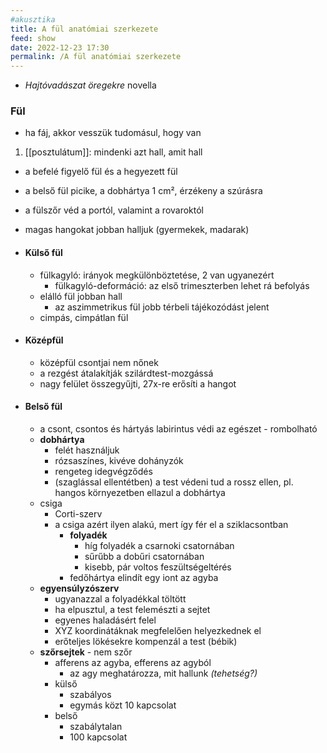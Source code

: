 ```yaml
---
#akusztika
title: A fül anatómiai szerkezete
feed: show
date: 2022-12-23 17:30
permalink: /A fül anatómiai szerkezete
---
```


- *Hajtóvadászat öregekre* novella

### Fül
- ha fáj, akkor vesszük tudomásul, hogy van
1. [[posztulátum]]: mindenki azt hall, amit hall
- a befelé figyelő fül és a hegyezett fül
- a belső fül picike, a dobhártya 1 cm², érzékeny a szúrásra
- a fülszőr véd a portól, valamint a rovaroktól
- magas hangokat jobban halljuk (gyermekek, madarak)

- #### Külső fül
	- fülkagyló: irányok megkülönböztetése, 2 van ugyanezért
		- fülkagyló-deformáció: az első trimeszterben lehet rá befolyás
	- elálló fül jobban hall
		- az aszimmetrikus fül jobb térbeli tájékozódást jelent
	- cimpás, cimpátlan fül

- #### Középfül
	- középfül csontjai nem nőnek
	- a rezgést átalakítják szilárdtest-mozgássá
	- nagy felület összegyűjti, 27x-re erősíti a hangot

- #### Belső fül
	- a csont, csontos és hártyás labirintus védi az egészet - rombolható
	- **dobhártya**
		- felét használjuk
		- rózsaszínes, kivéve dohányzók
		- rengeteg idegvégződés
		- (szaglással ellentétben) a test védeni tud a rossz ellen, pl. hangos környezetben ellazul a dobhártya
	- csiga
		- Corti-szerv
		- a csiga azért ilyen alakú, mert így fér el a sziklacsontban
			- **folyadék**
				- híg folyadék a csarnoki csatornában
				- sűrűbb a dobűri csatornában
				- kisebb, pár voltos feszültségeltérés
			- fedőhártya elindít egy iont az agyba
	- **egyensúlyzószerv**
		- ugyanazzal a folyadékkal töltött
		- ha elpusztul, a test felemészti a sejtet
		- egyenes haladásért felel
		- XYZ koordinátáknak megfelelően helyezkednek el
		- erőteljes lökésekre kompenzál a test (bébik)
	- **szőrsejtek** - nem szőr
		- afferens az agyba, efferens az agyból
			- az agy meghatározza, mit hallunk *(tehetség?)*
		- külső
			- szabályos
			- egymás közt 10 kapcsolat
		- belső
			- szabálytalan
			- 100 kapcsolat